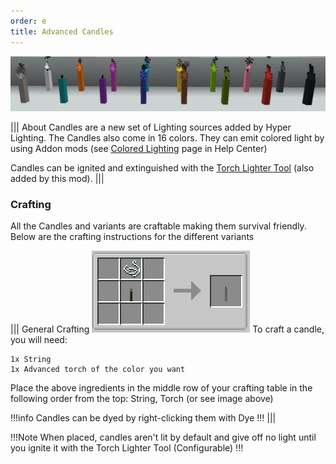 ```yaml
---
order: e
title: Advanced Candles
---
```

![Advanced Candles](../../img/candles.png)

||| About
Candles are a new set of Lighting sources added by Hyper Lighting. The Candles also come in 16 colors. They can emit colored light by using Addon mods (see [Colored Lighting](../integrations.md) page in Help Center)

Candles can be ignited and extinguished with the [Torch Lighter Tool](../items/lighter-tool.md) (also added by this mod).
|||

### Crafting
All the Candles and variants are craftable making them survival friendly. Below are the crafting instructions for the different variants

||| General Crafting
![Crafting Recipe](../../img/candle_craft.png)
To craft a candle, you will need:

    1x String
    1x Advanced torch of the color you want

Place the above ingredients in the middle row of your crafting table in the following order from the top: String, Torch (or see image above)

!!!info
Candles can be dyed by right-clicking them with Dye
!!!
|||

!!!Note
When placed, candles aren't lit by default and give off no light until you ignite it with the Torch Lighter Tool (Configurable)
!!!
